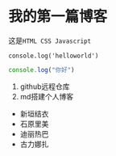 # 我的第一篇博客

这是`HTML CSS Javascript `

    console.log('helloworld')
    
```javascript
console.log("你好")
```

1. github远程仓库
2. md搭建个人博客

* 新垣结衣
* 石原里美
* 迪丽热巴
* 古力娜扎
